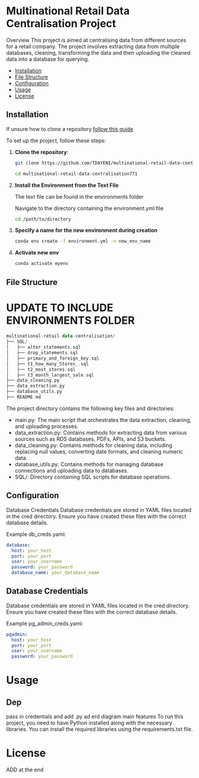 # Multinational Retail Data Centralisation Project
Overview
This project is aimed at centralising data from different sources for a retail company. The project involves extracting data from multiple databases, cleaning, transforming the data and then uploading the cleaned data into a database for querying.

- [Installation](#installation)
- [File Structure](#file-structure)
- [Configuration](#configuration)
- [Usage](#usage)
- [License](#license)

## Installation
If unsure how to clone a repository 
 [follow this guide](https://docs.github.com/en/repositories/creating-and-managing-repositories/cloning-a-repository )

To set up the project, follow these steps:

1. **Clone the repository**:
   ```bash
   git clone https://github.com/TDAYENI/multinational-retail-data-centralisation771.git

   cd multinational-retail-data-centralisation771

2. **Install the Environment from the Text File**
    
    The text file can be found in the environments folder

    Navigate to the directory containing the environment.yml file
    ```bash
    cd /path/to/directory
    ````
    
3. **Specify a name for the new environment during creation**
    ````bash
    conda env create -f environment.yml -n new_env_name
4. **Activate new env**
    ````bash
    conda activate myenv
    ````

## File Structure
# UPDATE TO INCLUDE ENVIRONMENTS FOLDER
````kotlin 
multinational-retail-data-centralisation/
├── SQL/
│   ├── alter_statements.sql
│   ├── drop_statements.sql
│   ├── primary_and_foreign_key.sql
│   ├── t1_how_many_Stores_.sql
│   ├── t2_most_stores.sql
│   ├── t3_month_largest_sale.sql
├── data_cleaning.py
├── data_extraction.py
├── database_utils.py
├── README.md
````

The project directory contains the following key files and directories:

* main.py: The main script that orchestrates the data extraction, cleaning, and uploading processes.
* data_extraction.py: Contains methods for extracting data from various sources such as RDS databases, PDFs, APIs, and S3 buckets.
* data_cleaning.py: Contains methods for cleaning data, including replacing null values, converting date formats, and cleaning numeric data.
* database_utils.py: Contains methods for managing database connections and uploading data to databases.
* SQL/: Directory containing SQL scripts for database operations.

## Configuration
Database Credentials
Database credentials are stored in YAML files located in the cred directory. Ensure you have created these files with the correct database details.

Example db_creds.yaml:
```yaml
database:
  host: your_host
  port: your_port
  user: your_username
  password: your_password
  database_name: your_database_name
````
## Database Credentials
Database credentials are stored in YAML files located in the cred directory. Ensure you have created these files with the correct database details.

Example pg_admin_creds.yaml:
````yaml
pgadmin:
  host: your_host
  port: your_port
  user: your_username
  password: your_password
````

# Usage 
## Dep
pass in credentials and add .py
ad erd diagram
main features
To run this project, you need to have Python installed along with the necessary libraries. You can install the required libraries using the requirements.txt file.

# License
ADD at the end